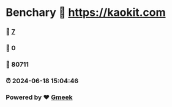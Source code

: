 # Benchary :link: https://kaokit.com 
### :page_facing_up: [7](https://kaokit.com/tag.html) 
### :speech_balloon: 0 
### :hibiscus: 80711 
### :alarm_clock: 2024-06-18 15:04:46 
### Powered by :heart: [Gmeek](https://github.com/Meekdai/Gmeek)
